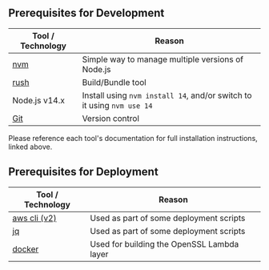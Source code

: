 ## Prerequisites for Development

Tool / Technology | Reason
---|---
[nvm](https://github.com/nvm-sh/nvm#installing-and-updating) | Simple way to manage multiple versions of Node.js
[rush](https://rushjs.io/pages/developer/new_developer/) | Build/Bundle tool
Node.js v14.x | Install using `nvm install 14`, and/or switch to it using `nvm use 14`
[Git](https://git-scm.com/book/en/v2/Getting-Started-Installing-Git) | Version control

Please reference each tool's documentation for full installation instructions, linked above.

## Prerequisites for Deployment
Tool / Technology | Reason
---|---
[aws cli (v2)](http://docs.aws.amazon.com/cli/latest/userguide/installing.html) | Used as part of some deployment scripts
[jq](https://stedolan.github.io/jq/download/) | Used as part of some deployment scripts
[docker](https://docs.docker.com/get-docker/) | Used for building the OpenSSL Lambda layer
